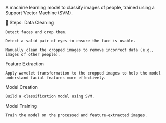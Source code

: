 A machine learning model to classify images of people, trained using a Support Vector Machine (SVM).

🔧 Steps:
Data Cleaning

    Detect faces and crop them.

    Detect a valid pair of eyes to ensure the face is usable.

    Manually clean the cropped images to remove incorrect data (e.g., images of other people).

Feature Extraction

    Apply wavelet transformation to the cropped images to help the model understand facial features more effectively.

Model Creation

    Build a classification model using SVM.

Model Training

    Train the model on the processed and feature-extracted images.
